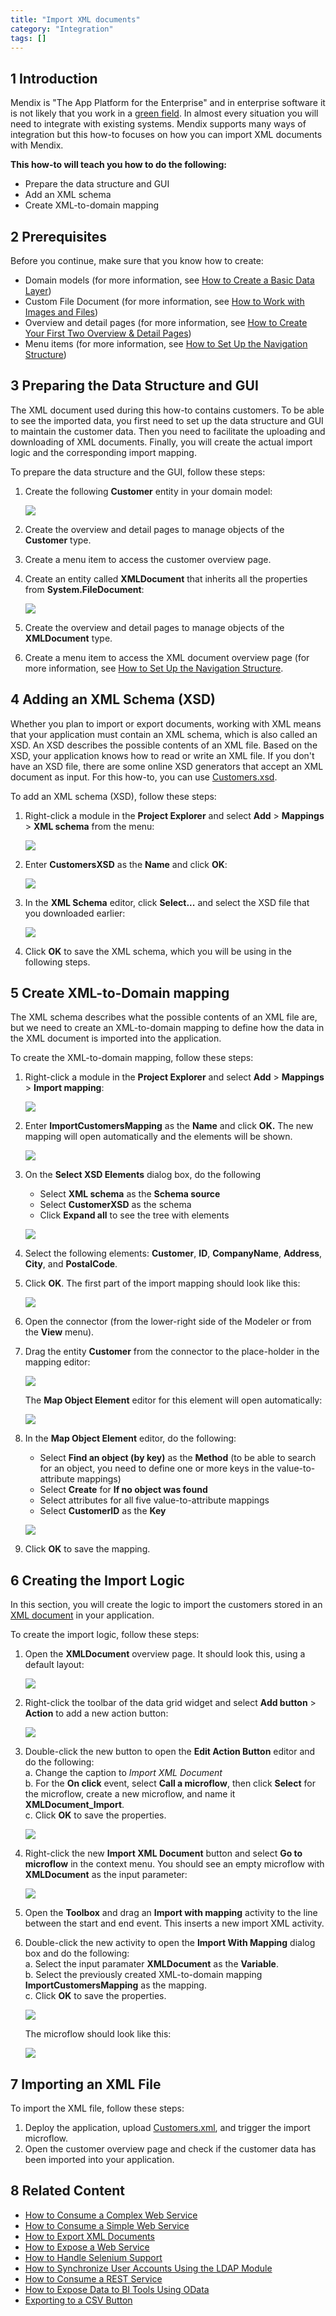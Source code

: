 ```yaml
---
title: "Import XML documents"
category: "Integration"
tags: []
---
```


## 1 Introduction

Mendix is "The App Platform for the Enterprise" and in enterprise software it is not likely that you work in a [green field](https://en.wikipedia.org/wiki/Greenfield_project). In almost every situation you will need to integrate with existing systems. Mendix supports many ways of integration but this how-to focuses on how you can import XML documents with Mendix.

**This how-to will teach you how to do the following:**

* Prepare the data structure and GUI
* Add an XML schema
* Create XML-to-domain mapping

## 2 Prerequisites

Before you continue, make sure that you know how to create:

* Domain models (for more information, see [How to Create a Basic Data Layer](../data-models/create-a-basic-data-layer))
* Custom File Document (for more information, see [How to Work with Images and Files](../data-models/working-with-images-and-files))
* Overview and detail pages (for more information, see [How to Create Your First Two Overview & Detail Pages](../ux/create-your-first-two-overview-and-detail-pages))
* Menu items (for more information, see [How to Set Up the Navigation Structure](../ux/setting-up-the-navigation-structure))

## 3 Preparing the Data Structure and GUI

The XML document used during this how-to contains customers. To be able to see the imported data, you first need to set up the data structure and GUI to maintain the customer data. Then you need to facilitate the uploading and downloading of XML documents. Finally, you will create the actual import logic and the corresponding import mapping.

To prepare the data structure and the GUI, follow these steps:

1. Create the following **Customer** entity in your domain model:

    ![](attachments/18448727/18581649.png)

2. Create the overview and detail pages to manage objects of the **Customer** type.
3. Create a menu item to access the customer overview page.
4. Create an entity called **XMLDocument** that inherits all the properties from **System.FileDocument**:

    ![](attachments/18448727/18581650.png)

5. Create the overview and detail pages to manage objects of the **XMLDocument** type.
6. Create a menu item to access the XML document overview page (for more information, see [How to Set Up the Navigation Structure](../ux/setting-up-the-navigation-structure).

## 4 Adding an XML Schema (XSD)

Whether you plan to import or export documents, working with XML means that your application must contain an XML schema, which is also called an XSD. An XSD describes the possible contents of an XML file. Based on the XSD, your application knows how to read or write an XML file. If you don't have an XSD file, there are some online XSD generators that accept an XML document as input. For this how-to, you can use [Customers.xsd](attachments/18448727/18581652.xsd).

To add an XML schema (XSD), follow these steps:

1.  Right-click a module in the **Project Explorer** and select **Add** > **Mappings** > **XML schema** from the menu:

    ![](attachments/18448727/18581698.png)

2.  Enter **CustomersXSD** as the **Name** and click **OK**:

    ![](attachments/18448727/18581696.png)

3.  In the **XML Schema** editor, click **Select...** and select the XSD file that you downloaded earlier:

    ![](attachments/18448727/18581657.png)

4. Click **OK** to save the XML schema, which you will be using in the following steps.

## 5 Create XML-to-Domain mapping

The XML schema describes what the possible contents of an XML file are, but we need to create an XML-to-domain mapping to define how the data in the XML document is imported into the application.

To create the XML-to-domain mapping, follow these steps:

1. Right-click a module in the **Project Explorer** and select **Add** > **Mappings** > **Import mapping**:

    ![](attachments/18448727/18581698.png)

2.  Enter **ImportCustomersMapping** as the **Name** and click **OK.**  The new mapping will open automatically and the elements will be shown.

    ![](attachments/18448727/18581689.png)  

3.  On the **Select XSD Elements** dialog box, do the following
    * Select **XML schema** as the **Schema source**
    * Select **CustomerXSD** as the schema
    * Click **Expand all** to see the tree with elements

    ![](attachments/18448727/18581656.png)

4. Select the following elements: **Customer**, **ID**, **CompanyName**, **Address**, **City**, and **PostalCode**.
5. Click **OK**. The first part of the import mapping should look like this:

    ![](attachments/18448727/18581655.png)

6. Open the connector (from the lower-right side of the Modeler or from the **View** menu).
7.  Drag the entity **Customer** from the connector to the place-holder in the mapping editor:

    ![](attachments/18448727/18581681.png)  

    The **Map Object Element** editor for this element will open automatically:

    ![](attachments/18448727/18581654.png)

8. In the **Map Object Element** editor, do the following:
    * Select **Find an object (by key)** as the **Method** (to be able to search for an object, you need to define one or more keys in the value-to-attribute mappings)
    * Select **Create** for **If no object was found**
    * Select attributes for all five value-to-attribute mappings
    * Select **CustomerID** as the **Key**

    ![](attachments/18448727/18581653.png)  

9. Click **OK** to save the mapping.

## 6 Creating the Import Logic

In this section, you will create the logic to import the customers stored in an [XML document](attachments/18448727/18581651.xml) in your application.

To create the import logic, follow these steps:

1.  Open the **XMLDocument** overview page. It should look this, using a default layout:

    ![](attachments/18448727/18581648.png)

2.  Right-click the toolbar of the data grid widget and select **Add button** > **Action** to add a new action button:

    ![](attachments/18448727/18581647.png)

3.  Double-click the new button to open the **Edit Action Button** editor and do the following:<br />
    a. Change the caption to *Import XML Document*<br />
    b. For the **On click** event, select **Call a microflow**, then click **Select** for the microflow, create a new microflow, and name it **XMLDocument_Import**.<br />
    c. Click **OK** to save the properties.<br />

    ![](attachments/18448727/18581646.png)

4. Right-click the new **Import XML Document** button and select **Go to microflow** in the context menu. You should see an empty microflow with **XMLDocument** as the input parameter:

    ![](attachments/18448727/18581669.png)

5. Open the **Toolbox** and drag an **Import with mapping** activity to the line between the start and end event. This inserts a new import XML activity.
6.  Double-click the new activity to open the **Import With Mapping** dialog box and do the following:<br />
    a. Select the input paramater **XMLDocument** as the **Variable**.<br />
    b. Select the previously created XML-to-domain mapping **ImportCustomersMapping** as the mapping.<br />
    c. Click **OK** to save the properties.<br />

    ![](attachments/18448727/18581668.png)

    The microflow should look like this:

    ![](attachments/18448727/18581667.png)

## 7 Importing an XML File

To import the XML file, follow these steps:

1. Deploy the application, upload [Customers.xml](attachments/18448727/18581651.xml), and trigger the import microflow.
2. Open the customer overview page and check if the customer data has been imported into your application.

## 8 Related Content

* [How to Consume a Complex Web Service](consume-a-complex-web-service)
* [How to Consume a Simple Web Service](consume-a-simple-web-service)
* [How to Export XML Documents](export-xml-documents)
* [How to Expose a Web Service](expose-a-web-service)
* [How to Handle Selenium Support](selenium-support)
* [How to Synchronize User Accounts Using the LDAP Module](synchronizing-user-accounts-using-the-ldap-module)
* [How to Consume a REST Service](consume-a-rest-service)
* [How to Expose Data to BI Tools Using OData](exposing-data-to-bi-tools-using-odata)
* [Exporting to a CSV Button](/refguide7/export-to-csv-button)
